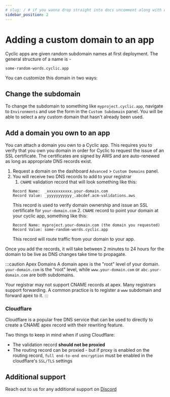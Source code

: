 ```yaml
---
# slug: / # if you wanna drop straight into docs uncomment along with config change
sidebar_position: 2
---
```


# Adding a custom domain to an app

Cyclic apps are given random subdomain names at first deployment. The general structure of a name is -

`some-random-words.cyclic.app`

You can customize this domain in two ways:

## Change the subdomain

To change the subdomain to something like `myproject.cyclic.app`, navigate to `Environments` and use the form in the `Custom Subdomain` panel. You will be able to select a any custom domain that hasn't already been used.

## Add a domain you own to an app

You can attach a domain you own to a Cyclic app. This requires you to verify that you own you domain in order for Cyclic to request the issue of an SSL certificate. The certificates are signed by AWS and are auto-renewed as long as appropriate DNS records exist.

1. Request a domain on the dashboard `Advanced` > `Custom Domains` panel.
2. You will receive two DNS records to add to your registrar
   1. `CNAME` validation record that will look something like this:
   ```
   Record Name:  _xxxxxxxxxxx.your-domain.com
   Record Value: _yyyyyyyyyyy_.abcdef.acm-validations.aws
   ```
   This record is used to verify domain ownership and issue an SSL certificate for `your-domain.com` 2. `CNAME` record to point your domain at your cyclic app, something like this:
   ```
   Record Name: myproject.your-domain.com (the domain you requested) 
   Record Value: some-random-words.cyclic.app
   ```
   This record will route traffic from your domain to your app.

Once you add the records, it will take between 2 minutes to 24 hours for the domain to be live as DNS changes take time to propagate.

:::caution Apex Domains
A domain apex is the "root" level of your domain. `your-domain.com` is the "root" level, while `www.your-domain.com` or `abc.your-domain.com` are both subdomains.

Your registrar may not support CNAME records at apex.
Many registrars support forwarding. A common practice is to register a `www` subdomain and forward apex to it.
:::

### Cloudflare

Cloudflare is a popular free DNS service that can be used to directly to create a CNAME apex record with their rewriting feature.

Two things to keep in mind when if using Cloudflare:
- The validation record **should not be proxied**
- The routing record can be proxied - but if proxy is enabled on the routing record, `full end-to-end encryption` must be enabled in the cloudflare's `SSL/TLS` settings


## Additional support 
Reach out to us for any additional support on  [<i className="fab fa-discord"></i>  Discord](https://discord.cyclic.sh/support)